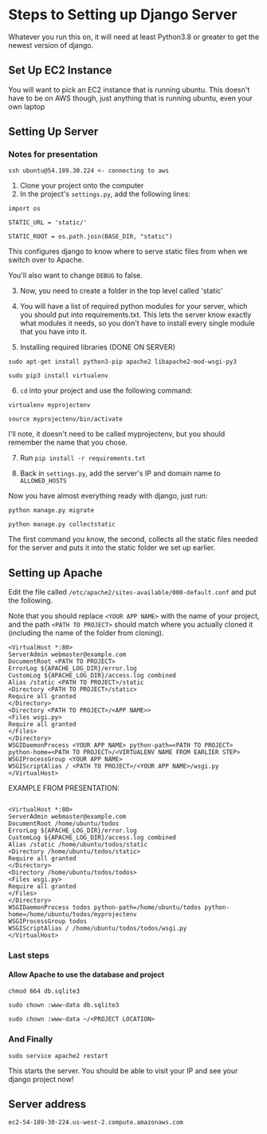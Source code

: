 # Steps to Setting up Django Server

Whatever you run this on, it will need at least Python3.8 or greater to get the newest version of django.

## Set Up EC2 Instance

You will want to pick an EC2 instance that is running ubuntu. This doesn't have to be on AWS though, just anything that is running ubuntu, even your own laptop

## Setting Up Server

### Notes for presentation

`ssh ubuntu@54.189.30.224 <- connecting to aws`


1. Clone your project onto the computer
2. In the project's `settings.py`, add the following lines:

```
import os

STATIC_URL = 'static/'

STATIC_ROOT = os.path.join(BASE_DIR, "static")
```

This configures django to know where to serve static files from when we switch over to Apache.

You'll also want to change `DEBUG` to false.

3. Now, you need to create a folder in the top level called 'static'

4. You will have a list of required python modules for your server, which you should put into requirements.txt. This lets the server know exactly what modules it needs, so you don't have to install every single module that you have into it.

5. Installing required libraries (DONE ON SERVER)

`sudo apt-get install python3-pip apache2 libapache2-mod-wsgi-py3`

`sudo pip3 install virtualenv`

6. `cd` into your project and use the following command:

`virtualenv myprojectenv`

`source myprojectenv/bin/activate`

I'll note, it doesn't need to be called myprojectenv, but you should remember the name that you chose.

7. Run `pip install -r requirements.txt`

8. Back in `settings.py`, add the server's IP and domain name to `ALLOWED_HOSTS`




Now you have almost everything ready with django, just run:

```
python manage.py migrate

python manage.py collectstatic
```

The first command you know, the second, collects all the static files needed for the server and puts it into the static folder we set up earlier.


## Setting up Apache

Edit the file called `/etc/apache2/sites-available/000-default.conf` and put the following.

Note that you should replace `<YOUR APP NAME>` with the name of your project, and the path `<PATH TO PROJECT>` should match where you actually cloned it (including the name of the folder from cloning).

```
<VirtualHost *:80>
ServerAdmin webmaster@example.com
DocumentRoot <PATH TO PROJECT>
ErrorLog ${APACHE_LOG_DIR}/error.log
CustomLog ${APACHE_LOG_DIR}/access.log combined
Alias /static <PATH TO PROJECT>/static
<Directory <PATH TO PROJECT>/static>
Require all granted
</Directory>
<Directory <PATH TO PROJECT>/<APP NAME>>
<Files wsgi.py>
Require all granted
</Files>
</Directory>
WSGIDaemonProcess <YOUR APP NAME> python-path=<PATH TO PROJECT> python-home=<PATH TO PROJECT>/<VIRTUALENV NAME FROM EARLIER STEP>
WSGIProcessGroup <YOUR APP NAME>
WSGIScriptAlias / <PATH TO PROJECT>/<YOUR APP NAME>/wsgi.py
</VirtualHost>
```

EXAMPLE FROM PRESENTATION:

```

<VirtualHost *:80>
ServerAdmin webmaster@example.com
DocumentRoot /home/ubuntu/todos
ErrorLog ${APACHE_LOG_DIR}/error.log
CustomLog ${APACHE_LOG_DIR}/access.log combined
Alias /static /home/ubuntu/todos/static
<Directory /home/ubuntu/todos/static>
Require all granted
</Directory>
<Directory /home/ubuntu/todos/todos>
<Files wsgi.py>
Require all granted
</Files>
</Directory>
WSGIDaemonProcess todos python-path=/home/ubuntu/todos python-home=/home/ubuntu/todos/myprojectenv
WSGIProcessGroup todos
WSGIScriptAlias / /home/ubuntu/todos/todos/wsgi.py
</VirtualHost>

```

### Last steps

#### Allow Apache to use the database and project

`chmod 664 db.sqlite3`

`sudo chown :www-data db.sqlite3`

`sudo chown :www-data ~/<PROJECT LOCATION>`


### And Finally

`sudo service apache2 restart`

This starts the server. You should be able to visit your IP and see your django project now!


## Server address

`ec2-54-189-30-224.us-west-2.compute.amazonaws.com`
